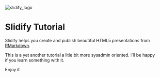 ![slidify_logo](http://goyoambrosio.com/SlidifyTutorial/assets/img/goyologo.png) 

# Slidify Tutorial

Slidify helps you create and publish beautiful HTML5 presentations from [RMarkdown](http://goo.gl/KKdaf).

This is a yet another tutorial a litle bit more sysadmin oriented. I'll be happy if you learn something with it.

Enjoy it

